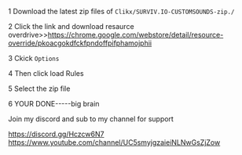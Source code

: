 1 Download the latest zip files of ``Clikx/SURVIV.IO-CUSTOMSOUNDS-zip./``

2 Click the link and download resaurce overdrive>>https://chrome.google.com/webstore/detail/resource-override/pkoacgokdfckfpndoffpifphamojphii

3 Ckick ``Options``

4 Then click load Rules

5 Select the zip file

6 YOUR DONE-----big brain


Join my discord and sub to my channel for support

https://discord.gg/Hczcw6N7
https://www.youtube.com/channel/UC5smyjgzaieiNLNwGsZjZow
